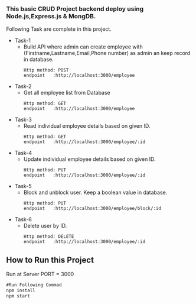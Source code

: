 ### This basic CRUD Project backend deploy using Node.js,Express.js & MongDB.
Following Task are complete in this project.
- Task-1
    - Build API where admin can create employee with (Firstname,Lastname,Email,Phone number) as admin an keep record in database.
        ```
        Http method: POST
        endpoint   :http://localhost:3000/employee
        ```
- Task-2
    - Get all employee list from Database
        ```
        Http method: GET
        endpoint   :http://localhost:3000/employee
        ```
- Task-3
    - Read individual employee details based on given ID.
        ```
        Http method: GET
        endpoint   :http://localhost:3000/employee/:id
        ```
- Task-4
    - Update individual employee details based on given ID.
        ```
        Http method: PUT
        endpoint   :http://localhost:3000/employee/:id
        ```
- Task-5
    - Block and unblock user. Keep a boolean value in database. 
        ```
        Http method: PUT
        endpoint   :http://localhost:3000/employee/block/:id
        ```
- Task-6
    - Delete user by ID. 
        ```
        Http method: DELETE
        endpoint   :http://localhost:3000/employee/:id
        ```

## How to Run this Project
Run at Server PORT = 3000
```node.js
#Run Following Commad 
npm install
npm start
```